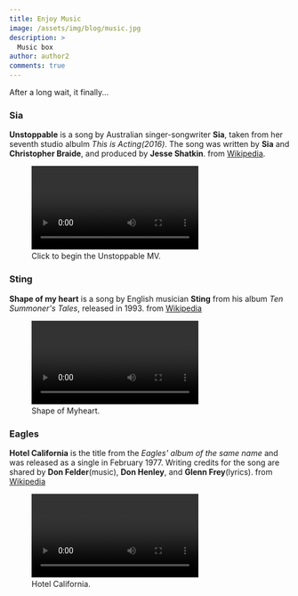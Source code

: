 ```yaml
---
title: Enjoy Music
image: /assets/img/blog/music.jpg
description: >
  Music box
author: author2
comments: true
---
```


After a long wait, it finally...


### Sia

**Unstoppable** is a song by Australian singer-songwriter **Sia**, taken from her seventh studio albulm *This is Acting(2016)*. The song was written by **Sia** and **Christopher Braide**, and produced by **Jesse Shatkin**. from [Wikipedia](https://en.wikipedia.org/wiki/Unstoppable_(Sia_song)).

<figure>
  <video src="/assets/video/Unstoppable.mp4" class="border" controls preload><img data-ignore alt="Cover page slide animation" src="/assets/img/blog/cover-page.jpg"/></video>
  <figcaption>Click to begin the Unstoppable MV.</figcaption>
</figure>


### Sting

**Shape of my heart** is a song by English musician **Sting** from his album *Ten Summoner's Tales*, released in 1993. from [Wikipedia](https://en.wikipedia.org/wiki/Shape_of_My_Heart_(Sting_song))

<figure>
  <video src="/assets/video/Shape of Myheart.mp4" class="border" controls preload><img data-ignore alt="Lazy loading demo" src="/assets/img/blog/lazy-images.jpg"/></video>
  <figcaption>Shape of Myheart.</figcaption>
</figure>


### Eagles

**Hotel California** is the title from the *Eagles' album of the same name* and was released as a single in February 1977. Writing credits for the song are shared by **Don Felder**(music), **Don Henley**, and **Glenn Frey**(lyrics). from [Wikipedia](https://en.wikipedia.org/wiki/Hotel_California)

<figure>
  <video src="/assets/video/Hotel California.mp4" class="border" controls preload><img data-ignore alt="Scrolling through the blog layout" src="/assets/img/blog/blog-layout.jpg"/></video>
  <figcaption>Hotel California.</figcaption>
</figure>

